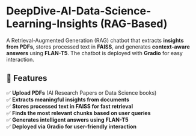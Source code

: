# DeepDive-AI-Data-Science-Learning-Insights (RAG-Based)
A Retrieval-Augmented Generation (RAG) chatbot that extracts **insights from PDFs**, stores processed text in **FAISS**, and generates **context-aware answers** using **FLAN-T5**. The chatbot is deployed with **Gradio** for easy interaction.

## 🚀 Features
✅ **Upload PDFs** (AI Research Papers or Data Science books)  
✅ **Extracts meaningful insights from documents**  
✅ **Stores processed text in FAISS for fast retrieval**  
✅ **Finds the most relevant chunks based on user queries**  
✅ **Generates intelligent answers using FLAN-T5**  
✅ **Deployed via Gradio for user-friendly interaction**


